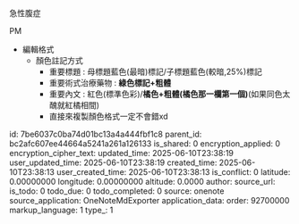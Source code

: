 急性腹症

PM

- 編輯格式
  - 顏色註記方式
    - 重要標題 : 母標題藍色(最暗)標記/子標題藍色(較暗,25%)標記
    - 重要術式治療藥物 : **綠色標記+粗體**
    - 重要內文 : 紅色(標準色彩)/**橘色+粗體(橘色那一欄第一個)**(如果同色太醜就紅橘相間)
    - 直接來複製顏色格式一定不會錯xd



id: 7be6037c0ba74d01bc13a4a444fbf1c8
parent_id: bc2afc607ee44664a5241a261a126133
is_shared: 0
encryption_applied: 0
encryption_cipher_text: 
updated_time: 2025-06-10T23:38:19
user_updated_time: 2025-06-10T23:38:19
created_time: 2025-06-10T23:38:13
user_created_time: 2025-06-10T23:38:13
is_conflict: 0
latitude: 0.00000000
longitude: 0.00000000
altitude: 0.0000
author: 
source_url: 
is_todo: 0
todo_due: 0
todo_completed: 0
source: onenote
source_application: OneNoteMdExporter
application_data: 
order: 92700000
markup_language: 1
type_: 1